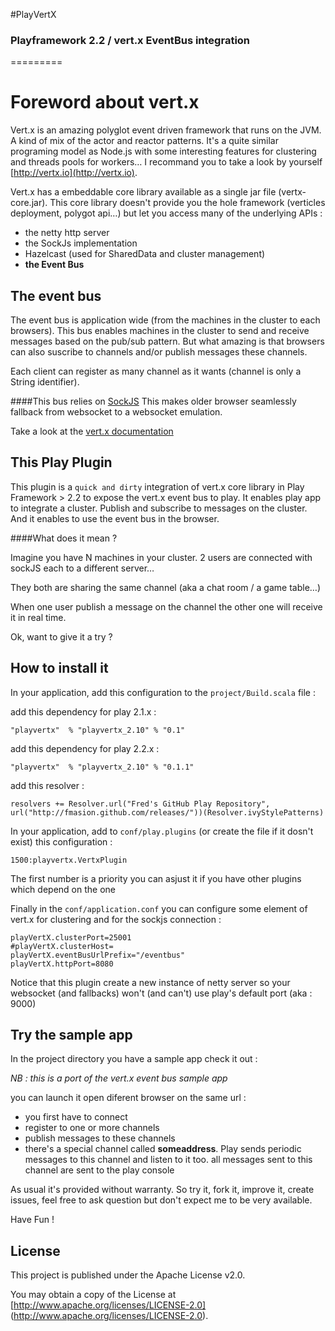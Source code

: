 #PlayVertX

### Playframework 2.2 / vert.x EventBus integration
=========


# Foreword about vert.x

Vert.x is an amazing polyglot event driven framework that runs on the JVM. A kind of mix of the actor and reactor patterns.
It's a quite similar programing model as Node.js with some interesting features for clustering and threads pools for workers… I recommand you to take a look by yourself [http://vertx.io](http://vertx.io).

Vert.x has a embeddable core library available as a single jar file (vertx-core.jar). This core library doesn't provide you the hole framework (verticles deployment, polygot api…) but let you access many of the underlying APIs :

* the netty http server
* the SockJs implementation
* Hazelcast (used for SharedData and cluster management)
* **the Event Bus**

## The event bus

The event bus is application wide (from the machines in the cluster to each browsers). This bus enables machines in the cluster to send and receive messages based on the pub/sub pattern.
But what amazing is that browsers can also suscribe to channels and/or publish messages these channels.

Each client can register as many channel as it wants (channel is only a String identifier).

####This bus relies on [SockJS](https://github.com/sockjs/sockjs-client) 
This makes older browser seamlessly fallback from websocket to a websocket emulation.

Take a look at the [vert.x documentation](http://vertx.io/core_manual_java.html#event-bus-api)

## This Play Plugin

This plugin is a `quick and dirty` integration of vert.x core library in Play Framework > 2.2 to expose the vert.x event bus to play.
It enables play app to integrate a cluster.
Publish and subscribe to messages on the cluster.
And it enables to use the event bus in the browser. 


####What does it mean ? 

Imagine you have N machines in your cluster. 2 users are connected with sockJS each to a different server…
 
They both are sharing the same channel (aka a chat room / a game table…) 

When one user publish a message on the channel the other one will receive it in real time.

Ok, want to give it a try ? 

## How to install it

In your application, add this configuration to the `project/Build.scala` file :

add this dependency for play 2.1.x :

	"playvertx"  % "playvertx_2.10" % "0.1"

add this dependency for play 2.2.x :

	"playvertx"  % "playvertx_2.10" % "0.1.1"


add this resolver :

	resolvers += Resolver.url("Fred's GitHub Play Repository", url("http://fmasion.github.com/releases/"))(Resolver.ivyStylePatterns)

In your application, add to `conf/play.plugins` (or create the file if it dosn't exist) this configuration :

	1500:playvertx.VertxPlugin

The first number is a priority you can asjust it if you have other plugins which depend on the one

Finally in the `conf/application.conf` you can configure some element of vert.x for clustering and for the sockjs connection :

	playVertX.clusterPort=25001
	#playVertX.clusterHost=
	playVertX.eventBusUrlPrefix="/eventbus"
	playVertX.httpPort=8080

Notice that this plugin create a new instance of netty server so your websocket (and fallbacks) won't (and can't) use play's default port (aka : 9000)

  
## Try the sample app

In the project directory you have a sample app check it out :

*NB : this is a port of the vert.x event bus sample app*

you can launch it open diferent browser on the same url : 

* you first have to connect
* register to one or more channels
* publish messages to these channels
* there's a special channel called **someaddress**. Play sends periodic messages to this channel and listen to it too. all messages sent to this channel are sent to the play console


As usual it's provided without warranty. So try it, fork it, improve it, create issues, feel free to ask question but don't expect me to be very available.

Have Fun !

## License

This project is published under the Apache License v2.0.

You may obtain a copy of the License at [http://www.apache.org/licenses/LICENSE-2.0] (http://www.apache.org/licenses/LICENSE-2.0).